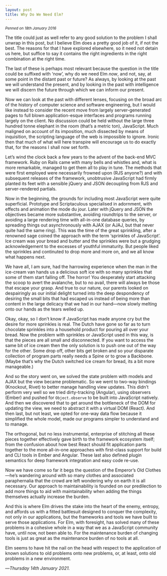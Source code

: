 ```yaml
---
layout: post
title: Why Do We Need Elm?
---
```


<small>
  <em>
    Penned on 18th January 2016
  </em>
</small>

The title could just as well refer to any good solution to the problem I shall unwrap in this post, but I believe Elm does a pretty good job of it, if not the best. The reasons for that I have explored elsewhere, so it need not detain us here, but suffice to say it contains the right ingredients in the right combination at the right time.

The last of these is perhaps most relevant because the question in the title could be suffixed with ‘now’, why do we need Elm _now_, and not, say, at some point in the distant past or future? As always, by looking at the past we will understand the present, and by looking in the past with intelligence we will discern the future through which we can inform our present.

Now we can look at the past with different lenses, focusing on the broad arc of the history of computer science and software engineering, but I would like instead to consider the recent move from largely server-generated pages to full blown application-esque interfaces and programs running largely on the client. No discussion could be held without the large three hundred tonne elephant in the room (that’s a metric ton), JavaScript. Much maligned on account of its imposition, much dissected by means of inquisition, the scripting language of the web is impossible to ignore. Ironic then that much of what will here transpire will encourage us to do exactly that, for the reasons I shall now set forth.

Let’s wind the clock back a few years to the advent of the back-end MVC framework. Ruby on Rails came with many bells and whistles and, what is more remarkable, managed to get them all to play in tune. The methods that were first employed were necessarily frowned upon (RJS anyone?) and with subsequent releases of the framework, unobtrusive JavaScript had firmly planted its feet with a sensible jQuery and JSON decoupling from RJS and server-rendered partials.

Now in the beginning, the grounds for including most JavaScript were quite superficial. Prototype and Scriptaculous specialised in adornment, with effects and animation the mode du jour. Later with jQuery and JSON the objectives became more substantive, avoiding roundtrips to the server, or avoiding a large rendering time with all-in-one database queries, by spreading things out asynchronously with AJAX (or AJAJ, but that never quite had the same ring). This was the time of the great sprinkling, after a renowned sage coined the approach with the term ‘sprinkles of JavaScript’. Ice cream was your bread and butter and the sprinkles were but a grudging acknowledgement to the excesses of youthful immaturity. But people liked the sprinkles and continuted to drop more and more on, and we all know what happens next.

We have all, I am sure, had the harrowing experience when the man in the ice-cream van hands us a delicious soft ice with so many sprinkles that some of them start falling off. The horror! You desperately start attacking the scoop to avert the avalanche, but to no avail, there will always be those that escape your grasp. And true to our nature, our parents looked on despairingly as our initial delight turned into the deep despondency of desiring the small bits that had escaped us instead of being more than content in the large delicacy that we had in our hand—now slowly melting onto our hands as the tears welled up.

Okay, okay, so I don’t know if JavaScript has made anyone cry but the desire for more sprinkles is real. The Dutch have gone so far as to turn chocolate sprinkles into a household product for pouring all over your bread. Now the problem with sprinkles or JavaScript used in this way, is that the pieces are all small and disconnected. If you want to access the same bit of ice cream then the only solution is to push one out of the way for the other. Some drop off, other bits get broken and so your disparate collection of program parts really needs a Spine or to grow a Backbone. (Maybe that’s why the Dutch switched ice cream for bread, its a bit more manageable.)

And so the story went on, we solved the state problem with models and AJAX but the view became problematic. So we went to two-way bindings (Knockout, Rivet) to better manage handling view updates. This didn’t perform very well so we tried dirty-tracking (Angular), using observers (Ember) and pushed for `Object.observe` to be built into JavaScript natively. And then we discovered that to get around the bottleneck of the DOM for updating the view, we need to abstract it with a virtual DOM (React). And then last, but not least, we opted for one-way data flow because it simplified the whole model, made our programs simpler to understand and to manage.

The orthogonal, but no less instrumental, enterprise of stitching all these pieces together effectively gave birth to the framework ecosystem itself; from the confusion about how best React should fit application parts together to the more all-in-one approaches with first-class support for build and CLI tools in Ember and Angular. These last also defined plugin semantics for deep framework integration and easy code re-use.

Now we have come so far it begs the question of the Emperor’s Old Clothes—he’s wandering around with so many clothes and associated paraphernalia that the crowd are left wondering why on earth it is all necessary. Our approach to maintainability is founded on our predilection to add more things to aid with maintainability when adding the things themselves actually increase the burden.

And this is where Elm drives the stake into the heart of the enemy, entropy, and affords us with a fitted battlesuit designed to conquer the complexity, not only in our applications, but the frameworks and tools we have built to serve those applications. For Elm, with foresight, has solved many of these problems in a cohesive whole in a way that we as a JavaScript community have, until now, not been able to. For the maintenance burden of changing tools is just as great as the maintenance burden of no tools at all.

Elm seems to have hit the nail on the head with respect to the application of known solutions to old problems onto new problems, or, at least, onto old problems in a new environment.

—*Thursday 14th January 2021.*
